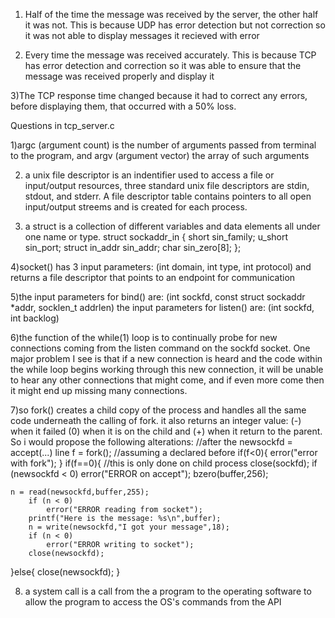1) Half of the time the message was received by the server, the other half it was not. This is because UDP has error detection but not correction so it was not able to display messages it recieved with error

2) Every time the message was received accurately. This is because TCP has error detection and correction so it was able to ensure that the message was received properly and display it

3)The TCP response time changed because it had to correct any  errors, before displaying them, that occurred with a 50% loss.


Questions in tcp_server.c

1)argc (argument count) is the number of arguments passed from terminal to the program, and argv (argument vector) the array of such arguments

2) a unix file descriptor is an indentifier used to access a file or input/output resources, three standard unix file descriptors are stdin, stdout, and stderr. A file descriptor table contains pointers to all open input/output streems and is created for each process.

3) a struct is a collection of different variables and data elements all under one name or type.
struct sockaddr_in
{
  short   sin_family; 
  u_short sin_port;
  struct  in_addr sin_addr;
  char    sin_zero[8];
};

4)socket() has 3 input parameters: (int domain, int type, int protocol) and returns a file descriptor that points to an endpoint for communication

5)the input parameters for bind() are: (int sockfd, const struct sockaddr *addr,  socklen_t addrlen)
the input parameters for listen() are: (int sockfd, int backlog)

6)the function of the while(1) loop is to continually probe for new connections coming from the listen command on the sockfd socket. One major problem I see is that if a new connection is heard and the code within the while loop begins working through this new connection, it will be unable to hear any other connections that might come, and if even more come then it might end up missing many connections.

7)so fork() creates a child copy of the process and handles all the same code underneath the calling of fork. it also returns an integer value: (-) when it failed (0) when it is on the child and (+) when it return to the parent. So i would propose the following alterations:
//after the newsockfd = accept(...) line
f = fork(); //assuming a declared before
if(f<0){
	error("error with fork");
}
if(f==0){	//this is only done on child process
	close(sockfd);
	if (newsockfd < 0) 
             error("ERROR on accept");
	bzero(buffer,256);
        
	n = read(newsockfd,buffer,255);
        if (n < 0) 
            error("ERROR reading from socket");
        printf("Here is the message: %s\n",buffer);
        n = write(newsockfd,"I got your message",18);
        if (n < 0) 
            error("ERROR writing to socket");
        close(newsockfd);
}else{
	close(newsockfd);
}

8) a system call is a call from the a program to the operating software to allow the program to access the OS's commands from the API
